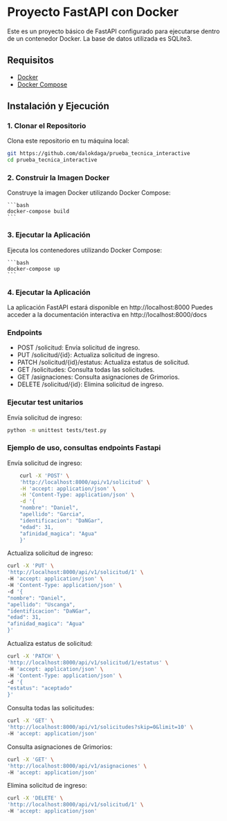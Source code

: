 # Proyecto FastAPI con Docker

Este es un proyecto básico de FastAPI configurado para ejecutarse dentro de un contenedor Docker. La base de datos utilizada es SQLite3.


## Requisitos

- [Docker](https://www.docker.com/)
- [Docker Compose](https://docs.docker.com/compose/)

## Instalación y Ejecución

### 1. Clonar el Repositorio

Clona este repositorio en tu máquina local:

```bash
git https://github.com/dalokdaga/prueba_tecnica_interactive
cd prueba_tecnica_interactive
```

### 2. Construir la Imagen Docker
Construye la imagen Docker utilizando Docker Compose:

    ```bash
    docker-compose build
    ```

### 3. Ejecutar la Aplicación
Ejecuta los contenedores utilizando Docker Compose:

    ```bash
    docker-compose up
    ```
### 4. Ejecutar la Aplicación
La aplicación FastAPI estará disponible en http://localhost:8000 Puedes acceder a la documentación interactiva en http://localhost:8000/docs

### Endpoints
- POST /solicitud: Envía solicitud de ingreso.
- PUT /solicitud/{id}: Actualiza solicitud de ingreso.
- PATCH /solicitud/{id}/estatus: Actualiza estatus de solicitud.
- GET /solicitudes: Consulta todas las solicitudes.
- GET /asignaciones: Consulta asignaciones de Grimorios.
- DELETE /solicitud/{id}: Elimina solicitud de ingreso.

### Ejecutar test unitarios
Envía solicitud de ingreso:
```bash
python -m unittest tests/test.py
```

### Ejemplo de uso, consultas endpoints Fastapi
Envía solicitud de ingreso:
```bash
    curl -X 'POST' \
    'http://localhost:8000/api/v1/solicitud' \
    -H 'accept: application/json' \
    -H 'Content-Type: application/json' \
    -d '{
    "nombre": "Daniel",
    "apellido": "Garcia",
    "identificacion": "DaNGar",
    "edad": 31,
    "afinidad_magica": "Agua"
    }'
```

Actualiza solicitud de ingreso:
```bash
curl -X 'PUT' \
'http://localhost:8000/api/v1/solicitud/1' \
-H 'accept: application/json' \
-H 'Content-Type: application/json' \
-d '{
"nombre": "Daniel",
"apellido": "Uscanga",
"identificacion": "DaNGar",
"edad": 31,
"afinidad_magica": "Agua"
}'
```

Actualiza estatus de solicitud:
```bash
curl -X 'PATCH' \
'http://localhost:8000/api/v1/solicitud/1/estatus' \
-H 'accept: application/json' \
-H 'Content-Type: application/json' \
-d '{
"estatus": "aceptado"
}'
```

Consulta todas las solicitudes:
```bash
curl -X 'GET' \
'http://localhost:8000/api/v1/solicitudes?skip=0&limit=10' \
-H 'accept: application/json'
```

Consulta asignaciones de Grimorios:
```bash
curl -X 'GET' \
'http://localhost:8000/api/v1/asignaciones' \
-H 'accept: application/json'
```

Elimina solicitud de ingreso:
```bash
curl -X 'DELETE' \
'http://localhost:8000/api/v1/solicitud/1' \
-H 'accept: application/json'
```
